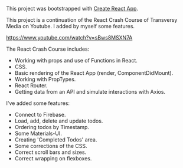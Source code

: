 This project was bootstrapped with [Create React App](https://github.com/facebook/create-react-app).

This project is a continuation of the React Crash Course of Transversy Media on Youtube. I added by myself some features. 

https://www.youtube.com/watch?v=sBws8MSXN7A 

The React Crash Course includes: 
- Working with props and use of Functions in React.
- CSS.
- Basic rendering of the React App (render, ComponentDidMount).
- Working with PropTypes.
- React Router.
- Getting data from an API and simulate interactions with Axios. 

I've added some features:
- Connect to Firebase.
- Load, add, delete and update todos.  
- Ordering todos by Timestamp.
- Some Materials-UI.
- Creating 'Completed Todos' area.
- Some corrections of the CSS.
- Correct scroll bars and sizes.
- Correct wrapping on flexboxes. 

